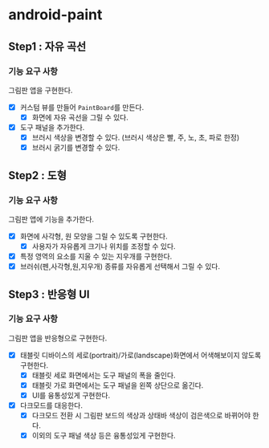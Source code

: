 # android-paint

## Step1 : 자유 곡선

### 기능 요구 사항

그림판 앱을 구현한다.

- [x] 커스텀 뷰를 만들어 `PaintBoard`를 만든다.
    - [x] 화면에 자유 곡선을 그릴 수 있다.
- [x] 도구 패널을 추가한다.
    - [x] 브러시 색상을 변경할 수 있다. (브러시 색상은 빨, 주, 노, 초, 파로 한정)
    - [x] 브러시 굵기를 변경할 수 있다.

## Step2 : 도형

### 기능 요구 사항

그림판 앱에 기능을 추가한다.

- [x] 화면에 사각형, 원 모양을 그릴 수 있도록 구현한다.
    - [x] 사용자가 자유롭게 크기나 위치를 조정할 수 있다.
- [x] 특정 영역의 요소를 지울 수 있는 지우개를 구현한다.
- [x] 브러쉬(펜,사각형,원,지우개) 종류를 자유롭게 선택해서 그릴 수 있다.

## Step3 : 반응형 UI

### 기능 요구 사항

그림판 앱을 반응형으로 구현한다.

- [x] 태블릿 디바이스의 세로(portrait)/가로(landscape)화면에서 어색해보이지 않도록 구현한다.
    - [x] 태블릿 세로 화면에서는 도구 패널의 폭을 줄인다.
    - [x] 태블릿 가로 화면에서는 도구 패널을 왼쪽 상단으로 옮긴다.
    - [x] UI를 융통성있게 구현한다.
- [x] 다크모드를 대응한다.
    - [x] 다크모드 전환 시 그림판 보드의 색상과 상태바 색상이 검은색으로 바뀌어야 한다.
    - [x] 이외의 도구 패널 색상 등은 융통성있게 구현한다.
